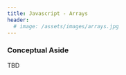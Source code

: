 ```yaml
---
title: Javascript - Arrays
header:
  # image: /assets/images/arrays.jpg
---
```


### Conceptual Aside

TBD

